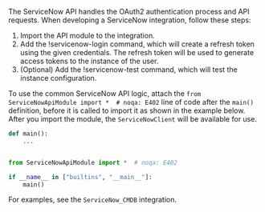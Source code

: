 The ServiceNow API handles the OAuth2 authentication process and API requests. When developing a ServiceNow integration, follow these steps:

1. Import the API module to the integration.
2. Add the !servicenow-login command, which will create a refresh token using the given credentials. The refresh token will be used to generate access tokens to the instance of the user.
3. (Optional) Add the !servicenow-test command, which will test the instance configuration. 

To use the common ServiceNow API logic, attach the `from ServiceNowApiModule import *  # noqa: E402` line of code after the `main()` definition, before it is called to import it as shown in the example below. After you import the module, the `ServiceNowClient` will be available for use.

```python
def main():
    ...


from ServiceNowApiModule import *  # noqa: E402

if __name__ in ["builtins", "__main__"]:
    main()
```

For examples, see the `ServiceNow_CMDB` integration.
